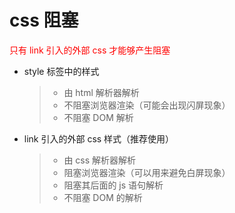 # css 阻塞

<font color=red>只有 link 引入的外部 css 才能够产生阻塞</font>

- style 标签中的样式

  > - 由 html 解析器解析
  > - 不阻塞浏览器渲染（可能会出现闪屏现象）
  > - 不阻塞 DOM 解析

- link 引入的外部 css 样式（推荐使用）
  > - 由 css 解析器解析
  > - 阻塞浏览器渲染（可以用来避免白屏现象）
  > - 阻塞其后面的 js 语句解析
  > - 不阻塞 DOM 的解析
